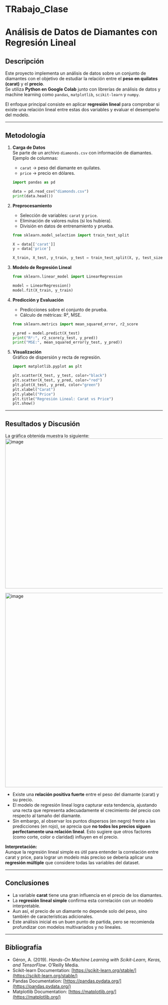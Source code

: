 # TRabajo_Clase
# Análisis de Datos de Diamantes con Regresión Lineal

##  Descripción
Este proyecto implementa un análisis de datos sobre un conjunto de diamantes con el objetivo de estudiar la relación entre el **peso en quilates (carat)** y el **precio**.  
Se utiliza **Python en Google Colab** junto con librerías de análisis de datos y machine learning como `pandas`, `matplotlib`, `scikit-learn` y `numpy`.

El enfoque principal consiste en aplicar **regresión lineal** para comprobar si existe una relación lineal entre estas dos variables y evaluar el desempeño del modelo.

---

##  Metodología

1. **Carga de Datos**  
   Se parte de un archivo `diamonds.csv` con información de diamantes.  
   Ejemplo de columnas:
   - `carat` → peso del diamante en quilates.
   - `price` → precio en dólares.

   ```python
   import pandas as pd

   data = pd.read_csv("diamonds.csv")
   print(data.head())
   ```

2. **Preprocesamiento**  
   - Selección de variables: `carat` y `price`.
   - Eliminación de valores nulos (si los hubiera).
   - División en datos de entrenamiento y prueba.

   ```python
   from sklearn.model_selection import train_test_split

   X = data[['carat']]
   y = data['price']

   X_train, X_test, y_train, y_test = train_test_split(X, y, test_size=0.2, random_state=42)
   ```

3. **Modelo de Regresión Lineal**  
   ```python
   from sklearn.linear_model import LinearRegression

   model = LinearRegression()
   model.fit(X_train, y_train)
   ```

4. **Predicción y Evaluación**  
   - Predicciones sobre el conjunto de prueba.  
   - Cálculo de métricas: R², MSE.

   ```python
   from sklearn.metrics import mean_squared_error, r2_score

   y_pred = model.predict(X_test)
   print("R²:", r2_score(y_test, y_pred))
   print("MSE:", mean_squared_error(y_test, y_pred))
   ```

5. **Visualización**  
   Gráfico de dispersión y recta de regresión.

   ```python
   import matplotlib.pyplot as plt

   plt.scatter(X_test, y_test, color="black")
   plt.scatter(X_test, y_pred, color="red")
   plt.plot(X_test, y_pred, color="green")
   plt.xlabel("Carat")
   plt.ylabel("Price")
   plt.title("Regresión Lineal: Carat vs Price")
   plt.show()
   ```

---

##  Resultados y Discusión

La gráfica obtenida muestra lo siguiente:
<img width="689" height="479" alt="image" src="https://github.com/user-attachments/assets/684f90ff-b645-48d0-bc26-5a3f23f7b2b2" />

<img width="637" height="621" alt="image" src="https://github.com/user-attachments/assets/9af4b591-d5e5-4a77-97d0-5636132c904e" />


- Existe una **relación positiva fuerte** entre el peso del diamante (carat) y su precio.  
- El modelo de regresión lineal logra capturar esta tendencia, ajustando una recta que representa adecuadamente el crecimiento del precio con respecto al tamaño del diamante.  
- Sin embargo, al observar los puntos dispersos (en negro) frente a las predicciones (en rojo), se aprecia que **no todos los precios siguen perfectamente una relación lineal**. Esto sugiere que otros factores (como corte, color o claridad) influyen en el precio.

 **Interpretación:**  
Aunque la regresión lineal simple es útil para entender la correlación entre carat y price, para lograr un modelo más preciso se debería aplicar una **regresión múltiple** que considere todas las variables del dataset.

---

##  Conclusiones

- La variable **carat** tiene una gran influencia en el precio de los diamantes.  
- La **regresión lineal simple** confirma esta correlación con un modelo interpretable.  
- Aun así, el precio de un diamante no depende solo del peso, sino también de características adicionales.  
- Este análisis inicial es un buen punto de partida, pero se recomienda profundizar con modelos multivariados y no lineales.

---

##  Bibliografía

- Géron, A. (2019). *Hands-On Machine Learning with Scikit-Learn, Keras, and TensorFlow*. O’Reilly Media.  
- Scikit-learn Documentation: [https://scikit-learn.org/stable/](https://scikit-learn.org/stable/)  
- Pandas Documentation: [https://pandas.pydata.org/](https://pandas.pydata.org/)  
- Matplotlib Documentation: [https://matplotlib.org/](https://matplotlib.org/)
